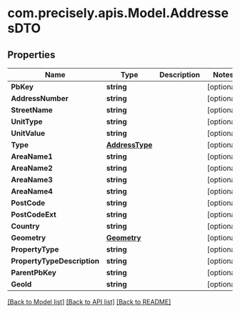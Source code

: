 
# com.precisely.apis.Model.AddressesDTO

## Properties

Name | Type | Description | Notes
------------ | ------------- | ------------- | -------------
**PbKey** | **string** |  | [optional] 
**AddressNumber** | **string** |  | [optional] 
**StreetName** | **string** |  | [optional] 
**UnitType** | **string** |  | [optional] 
**UnitValue** | **string** |  | [optional] 
**Type** | [**AddressType**](AddressType.md) |  | [optional] 
**AreaName1** | **string** |  | [optional] 
**AreaName2** | **string** |  | [optional] 
**AreaName3** | **string** |  | [optional] 
**AreaName4** | **string** |  | [optional] 
**PostCode** | **string** |  | [optional] 
**PostCodeExt** | **string** |  | [optional] 
**Country** | **string** |  | [optional] 
**Geometry** | [**Geometry**](Geometry.md) |  | [optional] 
**PropertyType** | **string** |  | [optional] 
**PropertyTypeDescription** | **string** |  | [optional] 
**ParentPbKey** | **string** |  | [optional] 
**GeoId** | **string** |  | [optional] 

[[Back to Model list]](../README.md#documentation-for-models)
[[Back to API list]](../README.md#documentation-for-api-endpoints)
[[Back to README]](../README.md)

